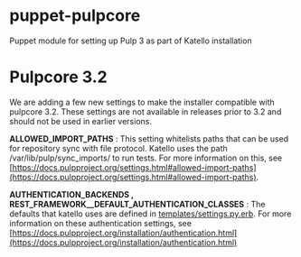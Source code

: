 # puppet-pulpcore
Puppet module for setting up Pulp 3 as part of Katello installation

# Pulpcore 3.2

We are adding a few new settings to make the installer compatible with pulpcore 3.2. These settings are not available in releases prior to 3.2 and should not be used in earlier versions.                                            

**ALLOWED_IMPORT_PATHS** : This setting whitelists paths that can be used for repository sync with file protocol. Katello uses the path /var/lib/pulp/sync_imports/ to run tests. For more information on this, see [https://docs.pulpproject.org/settings.html#allowed-import-paths](https://docs.pulpproject.org/settings.html#allowed-import-paths).

**AUTHENTICATION_BACKENDS , REST_FRAMEWORK__DEFAULT_AUTHENTICATION_CLASSES** : 
The defaults that katello uses are defined in [templates/settings.py.erb](https://github.com/theforeman/puppet-pulpcore/blob/master/templates/settings.py.erb). For more information on these authentication settings, see [https://docs.pulpproject.org/installation/authentication.html](https://docs.pulpproject.org/installation/authentication.html) 
